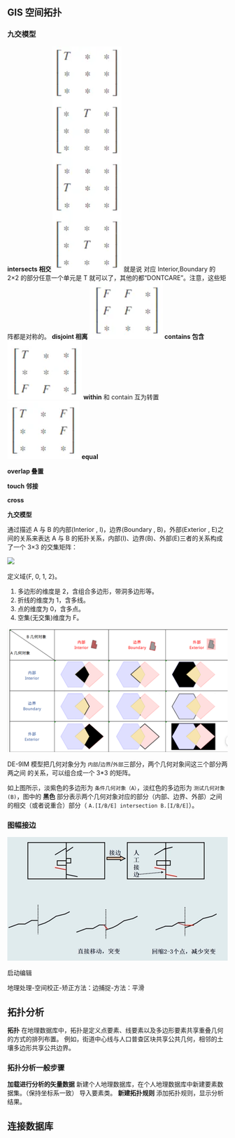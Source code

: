 ## GIS 空间拓扑

### 九交模型

**intersects 相交**
![1712140411581](image/GIS/1712140411581.png)
就是说 对应 Interior,Boundary 的 2×2 的部分任意一个单元是 T 就可以了，其他的都“DONTCARE”。注意，这些矩阵都是对称的。
**disjoint 相离**
![1712140724581](image/GIS/1712140724581.png)
**contains 包含**
![1712140925937](image/GIS/1712140925937.png)
**within**
和 contain 互为转置
![1712141165449](image/GIS/1712141165449.png)
**equal**

**overlap 叠置**

**touch 邻接**

**cross**

**九交模型**

通过描述 A 与 B 的内部(Interior , I)，边界(Boundary , B)，外部(Exterior , E)之间的关系来表达 A 与 B 的拓扑关系，内部(I)、边界(B)、外部(E)三者的关系构成了一个 3×3 的交集矩阵：

![](https://mtr-1.oss-cn-beijing.aliyuncs.com/qyblog/2019/08/dim_1.png?x-oss-process=image%2Fformat,webp)

定义域{F, 0, 1, 2}。

1. 多边形的维度是 2，含组合多边形，带洞多边形等。
2. 折线的维度为 1，含多线。
3. 点的维度为 0，含多点。
4. 空集(无交集)维度为 F。

![1712114675613](image/GIS/1712114675613.png)

DE-9IM 模型把几何对象分为 `内部`/`边界`/`外部`三部分，两个几何对象间这三个部分两两之间 的关系，可以组合成一个 3\*3 的矩阵。

如上图所示，淡紫色的多边形为 `条件几何对象（A）`，淡红色的多边形为 `测试几何对象(B)`，图中的 **黑色** 部分表示两个几何对象对应的部分（内部、边界、外部）之间的相交（或者说重合）部分（ `A.[I/B/E] intersection B.[I/B/E]`）。

### 图幅接边

![1712040531099](image/GIS/1712040531099.png)

启动编辑

地理处理-空间校正-矫正方法：边捕捉-方法：平滑

## 拓扑分析

**拓扑**
在地理数据库中，拓扑是定义点要素、线要素以及多边形要素共享重叠几何的方式的排列布置。 例如，街道中心线与人口普查区块共享公共几何，相邻的土壤多边形共享公共边界。

### 拓扑分析一般步骤

**加载进行分析的矢量数据**
新建个人地理数据库，在个人地理数据库中新建要素数据集。（保持坐标系一致）
导入要素类。
**新建拓扑规则**
添加拓扑规则，显示分析结果。

## 连接数据库
